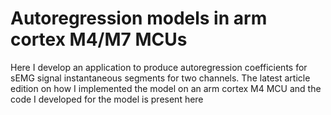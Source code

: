 # Autoregression models in arm cortex M4/M7 MCUs
Here I develop an application to produce autoregression coefficients for sEMG signal instantaneous segments for two channels. The latest article edition on how I implemented the model on an arm cortex M4 MCU and the code I developed  for the model is present here
